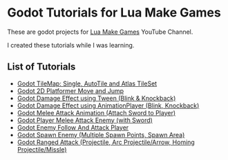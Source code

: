 # Godot Tutorials for Lua Make Games

These are godot projects for [Lua Make Games](https://www.youtube.com/channel/UC6Qbw9b4cHIXA0A65dHByRg) YouTube Channel.

I created these tutorials while I was learning.

## List of Tutorials

- [Godot TileMap: Single, AutoTile and Atlas TileSet](tilemap/README.md)
- [Godot 2D Platformer Move and Jump](2d_platformer_move/README.md)
- [Godot Damage Effect using Tween (Blink & Knockback)](tween_damage_effect/README.md)
- [Godot Damage Effect using AnimationPlayer (Blink, Knockback)](animationplayer_damage_effect/README.md)
- [Godot Melee Attack Animation (Attach Sword to Player)](melee_attack_animation/README.md)
- [Godot Player Melee Attack Enemy (with Sword)](melee_attack/README.md)
- [Godot Enemy Follow And Attack Player](enemy_follow_and_attack_player/README.md)
- [Godot Spawn Enemy (Multiple Spawn Points, Spawn Area)](enemy_spawn/README.md)
- [Godot Ranged Attack (Projectile, Arc Projectile/Arrow, Homing Projectile/Missle)](ranged_attack/README.md)